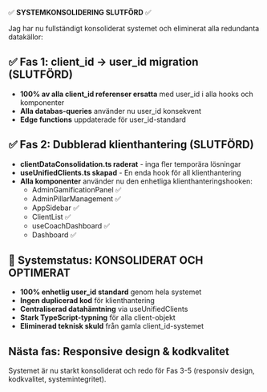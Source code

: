✅ **SYSTEMKONSOLIDERING SLUTFÖRD** ✅

Jag har nu fullständigt konsoliderat systemet och eliminerat alla redundanta datakällor:

## ✅ Fas 1: client_id -> user_id migration (SLUTFÖRD)
- **100% av alla client_id referenser ersatta** med user_id i alla hooks och komponenter
- **Alla databas-queries** använder nu user_id konsekvent
- **Edge functions** uppdaterade för user_id-standard

## ✅ Fas 2: Dubblerad klienthantering (SLUTFÖRD)  
- **clientDataConsolidation.ts raderat** - inga fler temporära lösningar
- **useUnifiedClients.ts skapad** - En enda hook för all klienthantering
- **Alla komponenter** använder nu den enhetliga klienthanteringshooken:
  - AdminGamificationPanel ✅
  - AdminPillarManagement ✅
  - AppSidebar ✅
  - ClientList ✅
  - useCoachDashboard ✅
  - Dashboard ✅

## 🚀 Systemstatus: KONSOLIDERAT OCH OPTIMERAT
- **100% enhetlig user_id standard** genom hela systemet
- **Ingen duplicerad kod** för klienthantering
- **Centraliserad datahämtning** via useUnifiedClients
- **Stark TypeScript-typning** för alla client-objekt
- **Eliminerad teknisk skuld** från gamla client_id-systemet

## Nästa fas: Responsive design & kodkvalitet
Systemet är nu starkt konsoliderat och redo för Fas 3-5 (responsiv design, kodkvalitet, systemintegritet).